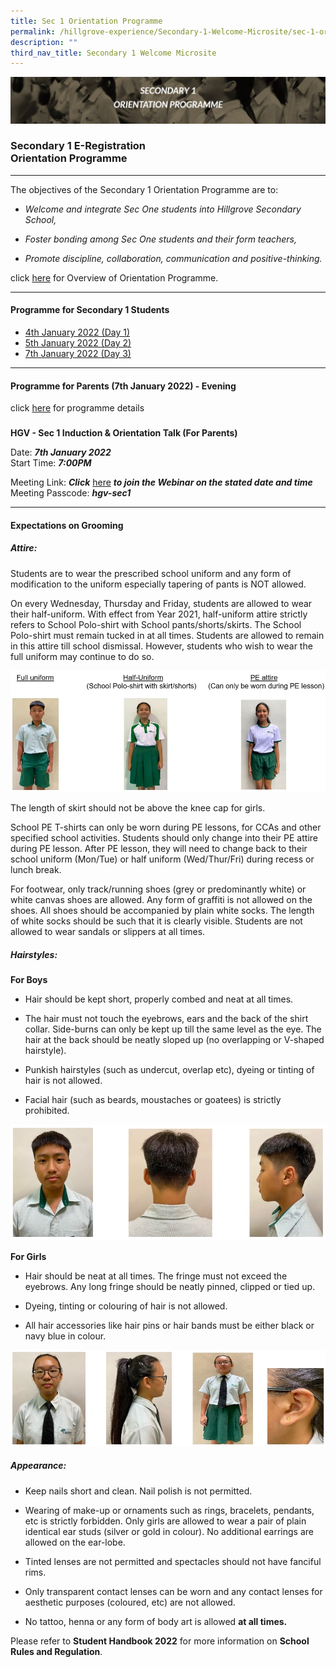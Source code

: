```yaml
---
title: Sec 1 Orientation Programme
permalink: /hillgrove-experience/Secondary-1-Welcome-Microsite/sec-1-orientation/
description: ""
third_nav_title: Secondary 1 Welcome Microsite
---
```

![](/images/sec%201%20orientation%20programme.jpg)
### **Secondary 1 E-Registration <br> Orientation Programme**
------------------------------------------------------------------------

The objectives of the Secondary 1 Orientation Programme are to:

*   _Welcome and integrate Sec One students into Hillgrove Secondary School,_
    
*   _Foster bonding among Sec One students and their form teachers,_
    
*   _Promote discipline, collaboration, communication and positive-thinking._

click [here](https://drive.google.com/file/d/1SgWUXBXEFjSanig0mC4rwSO-g-K5djxZ/view) for Overview of Orientation Programme.

------------------------------------------------------------------------
#### **Programme for Secondary 1 Students**

* [4th January 2022 (Day 1)](https://drive.google.com/file/d/1Xx3aMlnf2ec2U1ACYKBRlWvVARHq9H9G/view)
* [5th January 2022 (Day 2)](https://drive.google.com/file/d/1FaN8bgiEJlz29XCdoc3H7qjW_3r5qnhL/view)
* [7th January 2022 (Day 3)](https://drive.google.com/file/d/179dNeEyohEJHNZDBeU1FHD9MKV4KXbSq/view)

------------------------------------------------------------------------
#### **Programme for Parents (7th January 2022) - Evening**
click [here](https://drive.google.com/file/d/1178d-QA6yQoX7Bhj_X3g5RstqFR7K0jc/view) for programme details

### 

**HGV - Sec 1 Induction & Orientation Talk (For Parents)**

Date: _**7th January 2022**_  
Start Time: _**7:00PM**_

Meeting Link: _**Click**_ [here](https://www.google.com/url?q=https%3A%2F%2Fmoe-singapore.zoom.us%2Fj%2F83494054817&sa=D&sntz=1&usg=AOvVaw0PrFL1ZRkrPZ5YsPdlivJb) _**to join the Webinar on the stated date and time**_  
Meeting Passcode: _**hgv-sec1**_

------------------------------------------------------------------------
#### **Expectations on Grooming**
##### **Attire:**

Students are to wear the prescribed school uniform and any form of modification to the uniform especially tapering of pants is NOT allowed.

On every Wednesday, Thursday and Friday, students are allowed to wear their half-uniform. With effect from Year 2021, half-uniform attire strictly refers to School Polo-shirt with School pants/shorts/skirts. The School Polo-shirt must remain tucked in at all times. Students are allowed to remain in this attire till school dismissal. However, students who wish to wear the full uniform may continue to do so.

![](/images/attire%20grooming.jpg)

The length of skirt should not be above the knee cap for girls.

School PE T-shirts can only be worn during PE lessons, for CCAs and other specified school activities. Students should only change into their PE attire during PE lesson. After PE lesson, they will need to change back to their school uniform (Mon/Tue) or half uniform (Wed/Thur/Fri) during recess or lunch break.

For footwear, only track/running shoes (grey or predominantly white) or white canvas shoes are allowed. Any form of graffiti is not allowed on the shoes. All shoes should be accompanied by plain white socks. The length of white socks should be such that it is clearly visible. Students are not allowed to wear sandals or slippers at all times.

##### **Hairstyles:**

**For Boys**

*   Hair should be kept short, properly combed and neat at all times.
    
*   The hair must not touch the eyebrows, ears and the back of the shirt collar. Side-burns can only be kept up till the same level as the eye. The hair at the back should be neatly sloped up (no overlapping or V-shaped hairstyle).
    
*   Punkish hairstyles (such as undercut, overlap etc), dyeing or tinting of hair is not allowed.
    
*   Facial hair (such as beards, moustaches or goatees) is strictly prohibited.

![](/images/boy%20hairstyle.jpg)

**For Girls**

*   Hair should be neat at all times. The fringe must not exceed the eyebrows. Any long fringe should be neatly pinned, clipped or tied up.
    
*   Dyeing, tinting or colouring of hair is not allowed.
    
*   All hair accessories like hair pins or hair bands must be either black or navy blue in colour.

![](/images/girl%20hairstyle.jpg)

##### **Appearance:**

*   Keep nails short and clean. Nail polish is not permitted.
    
*   Wearing of make-up or ornaments such as rings, bracelets, pendants, etc is strictly forbidden. Only girls are allowed to wear a pair of plain identical ear studs (silver or gold in colour). No additional earrings are allowed on the ear-lobe.
    
*   Tinted lenses are not permitted and spectacles should not have fanciful rims.
    
*   Only transparent contact lenses can be worn and any contact lenses for aesthetic purposes (coloured, etc) are not allowed.
    
*   No tattoo, henna or any form of body art is allowed **at all times.**
    

Please refer to **Student Handbook 2022** for more information on **School Rules and Regulation**.